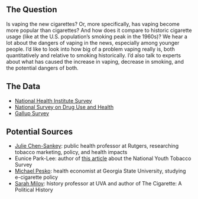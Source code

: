 ## The Question 
Is vaping the new cigarettes? Or, more specifically, has vaping become more popular than cigarettes? And how does it compare to historic cigarette usage (like at the U.S. population’s smoking peak in the 1960s)? We hear a lot about the dangers of vaping in the news, especially among younger people. I’d like to look into how big of a problem vaping really is, both quantitatively and relative to smoking historically. I’d also talk to experts about what has caused the increase in vaping, decrease in smoking, and the potential dangers of both. 

## The Data 
- [National Health Institute Survey](https://www.cdc.gov/nchs/nhis/data-questionnaires-documentation.htm)  
- [National Survey on Drug Use and Health](https://www.samhsa.gov/data/data-we-collect/nsduh-national-survey-drug-use-and-health)  
- [Gallup Survey](https://news.gallup.com/poll/405884/cigarette-smoking-rates-down-sharply-among-young-adults.aspx)  

## Potential Sources 
- [Julie Chen-Sankey](https://sph.rutgers.edu/concentrations/health-behavior-society-policy/faculty-member.php?id=126742): public health professor at Rutgers, researching tobacco marketing, policy, and health impacts 
- Eunice Park-Lee: author of [this article](https://www.cdc.gov/mmwr/volumes/70/wr/mm7039a4.htm?s_cid=mm7039a4_w) about the National Youth Tobacco Survey 
- [Michael Pesko](https://aysps.gsu.edu/profile/michael-pesko/): health economist at Georgia State University, studying e-cigarette policy 
- [Sarah Milov](https://history.virginia.edu/people/profile/sem9dw): history professor at UVA and author of The Cigarette: A Political History 
